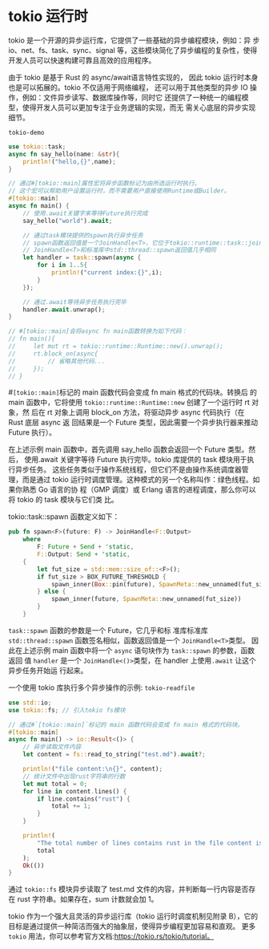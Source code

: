 # tokio 运行时
tokio 是一个开源的异步运行库，它提供了一些基础的异步编程模块，例如：异
步 io、net、fs、task、sync、signal 等，这些模块简化了异步编程的复杂性，使得
开发人员可以快速构建可靠且高效的应用程序。

由于 tokio 是基于 Rust 的 async/await语言特性实现的，
因此 tokio 运行时本身也是可以拓展的。tokio 不仅适用于网络编程，
还可以用于其他类型的异步 IO 操作，例如：文件异步读写、数据库操作等，同时它
还提供了一种统一的编程模型，使得开发人员可以更加专注于业务逻辑的实现，而无
需关心底层的异步实现细节。

`tokio-demo`
```rust
use tokio::task;
async fn say_hello(name: &str){
    println!("hello,{}",name);
}

// 通过#[tokio::main]属性宏将异步函数标记为由所选运行时执行。
// 这个宏可以帮助用户设置运行时，而不需要用户直接使用Runtime或Builder。
#[tokio::main]
async fn main() {
    // 使用.await关键字来等待Future执行完成
    say_hello("world").await;

    // 通过task模块提供的spawn执行异步任务
    // spawn函数返回值是一个JoinHandle<T>，它位于tokio::runtime::task::join模块中
    // JoinHandle<T>和标准库中std::thread::spawn返回值几乎相同
    let handler = task::spawn(async {
        for i in 1..5{
            println!("current index:{}",i);
        }
    });

    // 通过.await等待异步任务执行完毕
    handler.await.unwrap();
}

// #[tokio::main]会将async fn main函数转换为如下代码：
// fn main(){
//     let mut rt = tokio::runtime::Runtime::new().unwrap();
//     rt.block_on(async{
//         // 省略其他代码...
//     });
// }

```
#`[tokio::main]`标记的 main 函数代码会变成 fn main 格式的代码块。转换后
的 main 函数中，它将使用 `tokio::runtime::Runtime::new` 创建了一个运行时 rt 对象，然
后在 rt 对象上调用 block_on 方法，将驱动异步 async 代码执行（在 Rust 底层 async 返
回结果是一个 Future 类型，因此需要一个异步执行器来推动 Future 执行）。

在上述示例 main 函数中，首先调用 say_hello 函数会返回一个 Future 类型。然后，
使用.await 关键字等待 Future 执行完毕。tokio 库提供的 task 模块用于执行异步任务。
这些任务类似于操作系统线程，但它们不是由操作系统调度器管理，而是通过 tokio
运行时调度管理。这种模式的另一个名称叫作：绿色线程。如果你熟悉 Go 语言的协
程（GMP 调度）或 Erlang 语言的进程调度，那么你可以将 tokio 的 task 模块与它们类
比。

tokio::task::spawn 函数定义如下：
```rust
pub fn spawn<F>(future: F) -> JoinHandle<F::Output>
    where
        F: Future + Send + 'static,
        F::Output: Send + 'static,
    {
        let fut_size = std::mem::size_of::<F>();
        if fut_size > BOX_FUTURE_THRESHOLD {
            spawn_inner(Box::pin(future), SpawnMeta::new_unnamed(fut_size))
        } else {
            spawn_inner(future, SpawnMeta::new_unnamed(fut_size))
        }
    }
```
`task::spawn` 函数的参数是一个 Future，它几乎和标
准库标准库 `std::thread::spawn` 函数签名相似，函数返回值是一个 `JoinHandle<T>`类型。
因此在上述示例 main 函数中将一个 `async` 语句块作为 `task::spawn` 的参数，函数返回
值 `handler` 是一个 `JoinHandle<()>`类型，在 handler 上使用`.await` 让这个异步任务开始运
行起来。

一个使用 tokio 库执行多个异步操作的示例:
`tokio-readfile`

```rust
use std::io;
use tokio::fs; // 引入tokio fs模块

// 通过#`[tokio::main]`标记的 main 函数代码会变成 fn main 格式的代码块。
#[tokio::main]
async fn main() -> io::Result<()> {
    // 异步读取文件内容
    let content = fs::read_to_string("test.md").await?;

    println!("file content:\n{}", content);
    // 统计文件中出现rust字符串的行数
    let mut total = 0;
    for line in content.lines() {
        if line.contains("rust") {
            total += 1;
        }
    }

    println!(
        "The total number of lines contains rust in the file content is {}",
        total
    );
    Ok(())
}
```
通过 `tokio::fs` 模块异步读取了 test.md 文件的内容，并判断每一行内容是否存在 rust 字符串。如果存在，sum 计数就会加 1。

tokio 作为一个强大且灵活的异步运行库（tokio 运行时调度机制见附录 B），它的目标是通过提供一种简洁而强大的抽象层，使得异步编程更加容易和直观。
更多 `tokio` 用法，你可以参考官方文档:https://tokio.rs/tokio/tutorial。
